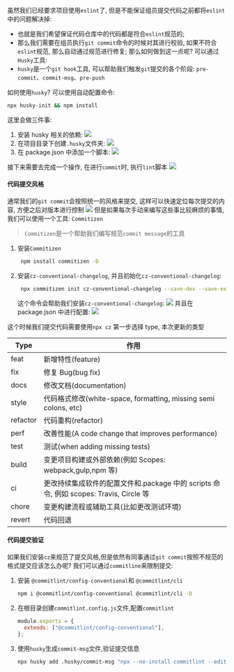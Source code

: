 虽然我们已经要求项目使用`eslint`了, 但是不能保证组员提交代码之前都将`eslint`中的问题解决掉:

- 也就是我们希望保证代码仓库中的代码都是符合`eslint`规范的;
- 那么我们需要在组员执行`git commit`命令的时候对其进行校验, 如果不符合`eslint`规范, 那么自动通过规范进行修复;
  那么如何做到这一点呢? 可以通过`Husky`工具:
- `husky`是一个`git hook`工具, 可以帮助我们触发`git`提交的各个阶段: `pre-commit`、`commit-msg`、`pre-push`

如何使用`husky`?
可以使用自动配置命令:

```sh
npx husky-init && npm install
```

这里会做三件事:

1. 安装 husky 相关的依赖:
   ![](/assets//husky_01.jpg)
2. 在项目目录下创建`.husky`文件夹:
   ![](/assets//husky_02.jpg)
3. 在 package.json 中添加一个脚本:
    ![](/assets//husky_04.jpg)

接下来需要去完成一个操作, 在进行`commit`时, 执行`lint`脚本
 ![](/assets//husky_04.jpg)

#### 代码提交风格

通常我们的`git commit`会按照统一的风格来提交, 这样可以快速定位每次提交的内容, 方便之后对版本进行控制
 ![](/assets//husky_05.jpg)
但是如果每次手动来编写这些事比较麻烦的事情, 我们可以使用一个工具: `Commitizen`

> `Commitizen`是一个帮助我们编写规范`commit message`的工具

1. 安装`Commitizen`
   ```sh
    npm install commitizen -D
   ```
2. 安装`cz-conventional-changelog`, 并且初始化`cz-conventional-changelog`:
   ```sh
    npx commitizen init cz-conventional-changelog --save-dev --save-exact
   ```
   这个命令会帮助我们安装`cz-conventional-changelog`:
    ![](/assets//husky_06.jpg)
   并且在 package.json 中进行配置:
    ![](/assets//husky_07.jpg)

这个时候我们提交代码需要使用`npx cz`
第一步选择 type, 本次更新的类型

| Type     | 作用                                                                                   |
| -------- | -------------------------------------------------------------------------------------- |
| feat     | 新增特性(feature)                                                                      |
| fix      | 修复 Bug(bug fix)                                                                      |
| docs     | 修改文档(documentation)                                                                |
| style    | 代码格式修改(white-space, formatting, missing semi colons, etc)                        |
| refactor | 代码重构(refactor)                                                                     |
| perf     | 改善性能(A code change that improves performance)                                      |
| test     | 测试(when adding missing tests)                                                        |
| build    | 变更项目构建或外部依赖(例如 Scopes: webpack,gulp,npm 等)                               |
| ci       | 更改持续集成软件的配置文件和.package 中的 scripts 命令, 例如 scopes: Travis, Circle 等 |
| chore    | 变更构建流程或辅助工具(比如更改测试环境)                                               |
| revert   | 代码回退                                                                               |

#### 代码提交验证

如果我们安装`cz`来规范了提交风格,但是依然有同事通过`git commit`按照不规范的格式提交应该怎么办呢?
我们可以通过`commitline`来限制提交:

1. 安装 `@commitlint/config-conventional`和 `@commitlint/cli`
   ```sh
   npm i @commitlint/config-conventional @commitlint/cli -D
   ```
2. 在根目录创建`commitlint.config.js`文件,配置`commitlint`

   ```js
   module.exports = {
     extends: ["@commitlint/config-conventional"],
   };
   ```

3. 使用`husky`生成`commit-msg`文件,验证提交信息
   ```sh
   npx husky add .husky/commit-msg "npx --no-install commitlint --edit $1"
   ```
